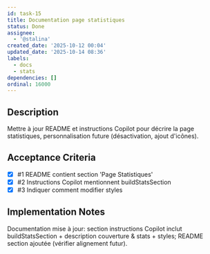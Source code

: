 ```yaml
---
id: task-15
title: Documentation page statistiques
status: Done
assignee:
  - '@stalina'
created_date: '2025-10-12 00:04'
updated_date: '2025-10-14 08:36'
labels:
  - docs
  - stats
dependencies: []
ordinal: 16000
---
```


## Description

<!-- SECTION:DESCRIPTION:BEGIN -->
Mettre à jour README et instructions Copilot pour décrire la page statistiques, personnalisation future (désactivation, ajout d'icônes).
<!-- SECTION:DESCRIPTION:END -->

## Acceptance Criteria
<!-- AC:BEGIN -->
- [x] #1 README contient section 'Page Statistiques'
- [x] #2 Instructions Copilot mentionnent buildStatsSection
- [x] #3 Indiquer comment modifier styles
<!-- AC:END -->

## Implementation Notes

<!-- SECTION:NOTES:BEGIN -->
Documentation mise à jour: section instructions Copilot inclut buildStatsSection + description couverture & stats + styles; README section ajoutée (vérifier alignement futur).
<!-- SECTION:NOTES:END -->
